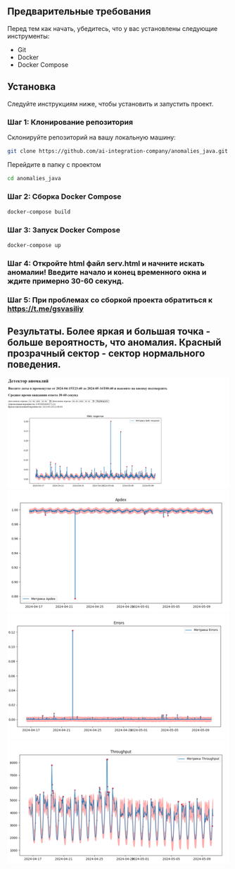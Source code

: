 ## Предварительные требования

Перед тем как начать, убедитесь, что у вас установлены следующие инструменты:

- Git
- Docker
- Docker Compose

## Установка

Следуйте инструкциям ниже, чтобы установить и запустить проект.

### Шаг 1: Клонирование репозитория

Склонируйте репозиторий на вашу локальную машину:

```sh
git clone https://github.com/ai-integration-company/anomalies_java.git
```

Перейдите в папку с проектом
```sh
cd anomalies_java
```
### Шаг 2: Сборка Docker Compose

```sh
docker-compose build
```
### Шаг 3: Запуск Docker Compose
```sh
docker-compose up
```
### Шаг 4: Откройте html файл serv.html и начните искать аномалии! Введите начало и конец временного окна и ждите примерно 30-60 секунд.

### Шаг 5: При проблемах со сборкой проекта обратиться к https://t.me/gsvasiliy

## Результаты. Более яркая и большая точка - больше вероятность, что аномалия. Красный прозрачный сектор - сектор нормального поведения.
![Фото 1](images/image1.png)
![Фото 2](images/image2.png)
![Фото 3](images/image3.png)
![Фото 4](images/image4.png)
